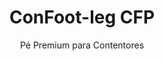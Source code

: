 ---
title: "ConFoot-leg CFP"
subtitle: "Pé Premium para Contentores"
mainImage: "/images/products/confoot-leg-cfp-main.jpg"
gallery:
  - "/images/products/confoot-leg-cfp-1.jpg"
  - "/images/products/confoot-leg-cfp-2.jpg"
  - "/images/products/confoot-leg-cfp-3.jpg"
shortDescription: "O ConFoot-leg CFP é a nossa solução premium de pé para contentores, apresentando capacidades aprimoradas para operações de contentores especializadas."
technicalDescription: "O ConFoot-leg CFP incorpora materiais avançados e características de design para um desempenho superior em ambientes desafiadores e aplicações especializadas."
videoID: "da7h7VgJHgs"
specifications:
  - name: "Peso"
    value: "26 kg"
  - name: "Capacidade de carga"
    value: "36 tons"
  - name: "Dimensões"
    value: "48 × 32 × 28 cm"
  - name: "Material"
    value: "Aço-liga de alta qualidade"
  - name: "Faixa de altura"
    value: "1.043 mm a 1.448 mm"
price: "€1,450"
pricingNotes: "Pacote de serviço premium disponível. Contacte a nossa equipa de vendas para mais detalhes."
buyLink: "/contact"
howToUse: |
  1. Posicione o pé CFP na peça de canto do contentor
  2. Engate o mecanismo de travamento avançado
  3. Ajuste a altura, se necessário, utilizando o sistema de ajuste integrado
  4. Repita para todos os cantos necessários
  5. Realize uma verificação de estabilidade antes de prosseguir
benefits:
  - title: "Estabilidade Aprimorada"
    description: "O design superior proporciona uma estabilidade excecional mesmo em superfícies irregulares"
  - title: "Ajustabilidade de Altura"
    description: "O sistema de ajuste integrado permite o ajuste fino da altura do contentor"
  - title: "Durabilidade Extrema"
    description: "Construído com materiais premium para uma longa vida útil em condições adversas"
  - title: "Aplicações Especializadas"
    description: "Ideal para operações de contentores especializadas que exigem posicionamento preciso"
  - title: "Recursos Avançados de Segurança"
    description: "Incorpora mecanismos de segurança adicionais para prevenir escorregamentos e garantir uma manipulação segura do contentor"
  - title: "Desempenho Premium"
    description: "Projetado para superar os padrões da indústria em termos de capacidade de carga e fiabilidade operacional"
articleContent: |
  ## O que é o ConFoot-leg CFP?

  O ConFoot-leg CFP é a nossa solução premium de pé para contentores, concebida para operações de contentores especializadas e ambientes desafiadores. Construído com materiais avançados e engenharia inovadora, o modelo CFP oferece capacidades aprimoradas além das nossas soluções padrão de pés para contentores, proporcionando um desempenho superior para aplicações exigentes. O design premium torna-o particularmente adequado para indústrias onde precisão, fiabilidade e durabilidade são fatores essenciais.

  ## Como Funciona

  O ConFoot-leg CFP opera com os mesmos princípios fundamentais que os nossos pés padrão para contentores, mas incorpora funcionalidades avançadas para um desempenho superior. Os pés fixam-se de forma segura nas fundições de canto dos contentores utilizando o nosso mecanismo de travamento avançado, que proporciona uma estabilidade excecional mesmo em superfícies irregulares. O sistema integrado de ajuste de altura permite um posicionamento preciso, tornando-o ideal para operações logísticas especializadas onde a exatidão é fundamental.

  ## Como o ConFoot-leg CFP Funciona

  ### Mecanismo Avançado

  O ConFoot-leg CFP utiliza um sistema sofisticado de fixação e suporte que representa o auge da tecnologia de manuseio de contentores. Cada pé dispõe de um mecanismo de travamento de precisão, que cria uma ligação excecionalmente segura às fundições de canto dos contentores. Construído com aço-liga de alta qualidade, o CFP oferece uma resistência e durabilidade superiores, mantendo um peso gerível de 26 kg por unidade.

  O que realmente distingue o CFP é o seu sistema integrado de ajuste de altura, que permite um ajuste fino do posicionamento do contentor com precisão milimétrica. Esta funcionalidade é particularmente valiosa em aplicações especializadas onde um alinhamento exato é essencial. Os pés podem ser ajustados entre uma faixa de 1.043 mm a 1.448 mm, proporcionando flexibilidade para diversos requisitos operacionais.

  ### Benefícios do Mecanismo Avançado

  1. **Estabilidade Superior**: O design aprimorado oferece uma estabilidade excecional mesmo em superfícies desafiadoras, reduzindo o risco de deslocamento ou tombamento.
  2. **Posicionamento Preciso**: O sistema integrado de ajuste permite um posicionamento exato do contentor, crítico para operações de fabrico e logística especializadas.
  3. **Capacidade de Carga Aprimorada**: Com uma capacidade de 36 toneladas, o CFP excede os requisitos padrão, tornando-o adequado para contentores especializados mais pesados.
  4. **Vida Operacional Estendida**: Materiais e construção premium garantem uma longa vida útil, mesmo sob uso intensivo em ambientes adversos.

  O mecanismo avançado do ConFoot-leg CFP representa o nosso compromisso com a inovação e a excelência em soluções de manuseio de contentores, proporcionando um desempenho inigualável para as aplicações mais exigentes.

  ## Aplicações do ConFoot-leg CFP

  ### Fabricação Especializada
  Em ambientes de fabrico especializado, o ConFoot-leg CFP destaca-se por fornecer a precisão e estabilidade necessárias para processos de produção críticos. A capacidade de posicionar contentores com exatidão garante uma integração perfeita com as linhas de produção e equipamentos. Esta precisão é particularmente valiosa em indústrias como a eletrónica, aeroespacial e de fabricação automóvel, onde o alinhamento dos componentes e as tolerâncias de produção são medidas em milímetros.

  ### Ambientes Desafiadores
  O ConFoot-leg CFP foi concebido especificamente para operação em ambientes desafiadores onde os pés padrão para contentores seriam insuficientes. A sua construção robusta torna-o ideal para operações offshore, condições meteorológicas extremas e ambientes industriais com condições químicas ou físicas severas. A construção em aço-liga premium resiste à corrosão, danos por impacto e fadiga estrutural, garantindo um desempenho fiável onde equipamentos inferiores falhariam.

  ### Manuseio de Cargas de Alto Valor
  Ao transportar e armazenar cargas de alto valor ou sensíveis, a estabilidade e segurança aprimoradas proporcionadas pelo CFP são inestimáveis. As capacidades de posicionamento preciso e a superior distribuição de carga minimizam o risco de deslocamento ou danos durante as operações de manuseio. Isto torna o CFP a escolha preferencial para indústrias que lidam com equipamentos delicados, bens de luxo ou itens insubstituíveis, onde o custo de eventuais danos excede em muito o investimento em equipamentos de manuseio premium.

  As capacidades especializadas do ConFoot-leg CFP fazem dele a solução definitiva para operações onde os equipamentos padrão de manuseio de contentores não conseguem cumprir os padrões de desempenho ou as expectativas de fiabilidade exigidas.

  ### Vantagens e Limitações

  #### Vantagens

  O ConFoot-leg CFP oferece vantagens excecionais para operações de contentores especializadas. A sua construção premium proporciona uma durabilidade superior em ambientes adversos, estendendo significativamente a vida operacional e reduzindo os custos de substituição. O sistema integrado de ajuste de altura permite um posicionamento preciso do contentor, crítico para aplicações de fabrico e logística especializadas. Com uma capacidade de carga aprimorada de 36 toneladas, ele excede os padrões da indústria e acomoda contentores especializados mais pesados. As características avançadas de estabilidade asseguram um manuseio seguro mesmo em superfícies irregulares, reduzindo o risco de acidentes e danos. Adicionalmente, a compatibilidade do CFP com sistemas automatizados o torna preparado para o futuro, atendendo às operações logísticas em evolução.

  #### Limitações

  Apesar das suas capacidades superiores, o ConFoot-leg CFP apresenta certas limitações a considerar. As funcionalidades premium implicam um investimento inicial mais elevado comparado aos pés de contentor padrão, o que pode não ser justificado para operações usuais de contentores. Com 26 kg por unidade, o CFP é ligeiramente mais pesado que os modelos padrão, podendo exigir considerações adicionais de manuseio. As funcionalidades avançadas também requerem um treinamento mais abrangente para os operadores aproveitarem ao máximo as capacidades do sistema. Estes fatores devem ser avaliados cuidadosamente face aos requisitos operacionais ao se considerar o CFP para aplicações específicas.

  ## Desenvolvimentos Futuros

  ### Pesquisa em Curso
  A nossa equipa de investigação e desenvolvimento está continuamente a trabalhar para aprimorar as capacidades do ConFoot-leg CFP. As pesquisas em curso concentram-se na incorporação de materiais compósitos avançados para otimizar ainda mais a relação resistência/peso, potencialmente reduzindo o peso enquanto se mantém ou melhora a capacidade de carga. Estamos também a explorar tecnologias de detecção inteligente que possam monitorizar o stress, a distribuição de carga e a integridade estrutural em tempo real, fornecendo dados valiosos para a manutenção preventiva e segurança operacional.

  ### Funcionalidades da Próxima Geração
  A próxima geração do ConFoot-leg CFP provavelmente incluirá capacidades digitais integradas para uma integração perfeita com sistemas da Indústria 4.0. As funcionalidades em desenvolvimento incluem rastreamento por RFID, capacidades de monitorização remota e compatibilidade com sistemas de gestão de armazéns. Adicionalmente, estamos a explorar mecanismos de ajuste automatizado que possam aprimorar ainda mais a precisão e reduzir a carga de trabalho dos operadores. Estes avanços assegurarão que o CFP continue a atender às necessidades em evolução das operações de contentores especializadas num panorama industrial cada vez mais digital e automatizado.

  Estes desenvolvimentos em curso refletem o nosso compromisso com a inovação e a excelência em soluções de manuseio de contentores, garantindo que o ConFoot-leg CFP se mantenha na vanguarda da tecnologia de manuseio de contentores especializados.
---